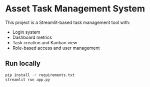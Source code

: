 # Asset Task Management System

This project is a Streamlit-based task management tool with:

- Login system
- Dashboard metrics
- Task creation and Kanban view
- Role-based access and user management

## Run locally

```bash
pip install -r requirements.txt
streamlit run app.py
```
